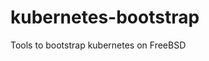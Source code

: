 [//]: # ($GitHub: freebsd-docker/kubernetes-bootstrap.git README.md 2017-09-05 18:51:26 +0000 freebsdfrau $)
[//]: # ($Branch: master $)

# kubernetes-bootstrap

Tools to bootstrap kubernetes on FreeBSD
